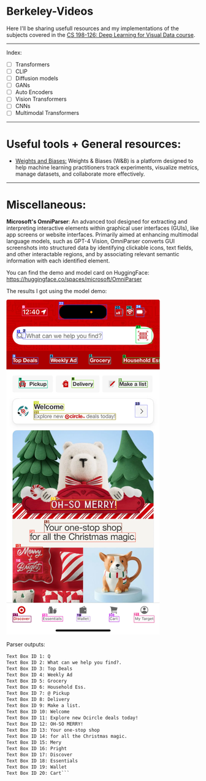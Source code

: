 # Berkeley-Videos

Here I'll be sharing usefull resources and my implementations of the subjects covered in the [CS 198-126: Deep Learning for Visual Data course](https://ml-berkeley.notion.site/CS-198-126-Deep-Learning-for-Visual-Data-a57e2aca54c046edb7014439f81ba1d5).

---

Index:

- [ ] Transformers
- [ ] CLIP
- [ ] Diffusion models
- [ ] GANs
- [ ] Auto Encoders
- [ ] Vision Transformers
- [ ] CNNs
- [ ] Multimodal Transformers

---
# Useful tools + General resources:

* [Weights and Biases:](https://wandb.ai/site/)  Weights & Biases (W&B) is a platform designed to help machine learning practitioners track experiments, visualize metrics, manage datasets, and collaborate more effectively.

---
# Miscellaneous:

**Microsoft's OmniParser**: An advanced tool designed for extracting and interpreting interactive elements within graphical user interfaces (GUIs), like app screens or website interfaces. Primarily aimed at enhancing multimodal language models, such as GPT-4 Vision, OmniParser converts GUI screenshots into structured data by identifying clickable icons, text fields, and other interactable regions, and by associating relevant semantic information with each identified element. 

You can find the demo and model card on HuggingFace: https://huggingface.co/spaces/microsoft/OmniParser

The results I got using the model demo:

<img src="https://github.com/NassimF/Berkeley-Videos/blob/main/OmniParser_output.webp" alt="output" width="400"/>

Parser outputs:

```Text Box ID 0: 12:40
Text Box ID 1: Q
Text Box ID 2: What can we help you find?.
Text Box ID 3: Top Deals
Text Box ID 4: Weekly Ad
Text Box ID 5: Grocery
Text Box ID 6: Household Ess.
Text Box ID 7: @ Pickup
Text Box ID 8: Delivery
Text Box ID 9: Make a list.
Text Box ID 10: Welcome
Text Box ID 11: Explore new Ocircle deals today!
Text Box ID 12: OH-SO MERRY!
Text Box ID 13: Your one-stop shop
Text Box ID 14: for all the Christmas magic.
Text Box ID 15: Mery
Text Box ID 16: Pright
Text Box ID 17: Discover
Text Box ID 18: Essentials
Text Box ID 19: Wallet
Text Box ID 20: Cart```


